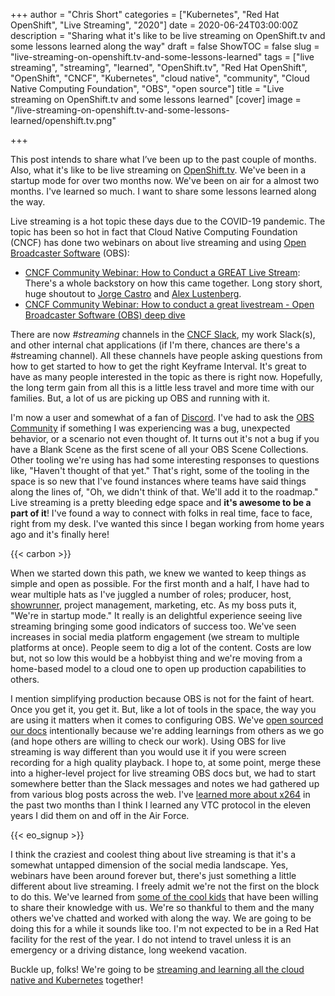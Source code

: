 +++
author = "Chris Short"
categories = ["Kubernetes", "Red Hat OpenShift", "Live Streaming", "2020"]
date = 2020-06-24T03:00:00Z
description = "Sharing what it's like to be live streaming on OpenShift.tv and some lessons learned along the way"
draft = false
ShowTOC = false
slug = "live-streaming-on-openshift.tv-and-some-lessons-learned"
tags = ["live streaming", "streaming", "learned", "OpenShift.tv", "Red Hat OpenShift", "OpenShift", "CNCF", "Kubernetes", "cloud native", "community", "Cloud Native Computing Foundation", "OBS", "open source"]
title = "Live streaming on OpenShift.tv and some lessons learned"
[cover]
image = "/live-streaming-on-openshift.tv-and-some-lessons-learned/openshift.tv.png"

+++

This post intends to share what I’ve been up to the past couple of months. Also, what it's like to be live streaming on [OpenShift.tv](https://openshift.tv). We've been in a startup mode for over two months now. We've been on air for a almost two months. I've learned so much. I want to share some lessons learned along the way.

Live streaming is a hot topic these days due to the COVID-19 pandemic. The topic has been so hot in fact that Cloud Native Computing Foundation (CNCF) has done two webinars on about live streaming and using [Open Broadcaster Software](https://obsproject.com/) (OBS):

* [CNCF Community Webinar: How to Conduct a GREAT Live Stream](https://www.cncf.io/webinars/cncf-community-webinar-how-to-conduct-a-great-live-stream/): There's a whole backstory on how this came together. Long story short, huge shoutout to [Jorge Castro](https://twitter.com/castrojo) and [Alex Lustenberg](https://www.linkedin.com/in/alustenberg/).
* [CNCF Community Webinar: How to conduct a great livestream - Open Broadcaster Software (OBS) deep dive](https://www.cncf.io/webinars/how-to-conduct-a-great-livestream-open-broadcaster-softwareobs-deep-dive/)

There are now *#streaming* channels in the [CNCF Slack](https://cncf.slack.com/), my work Slack(s), and other internal chat applications (if I'm there, chances are there's a #streaming channel). All these channels have people asking questions from how to get started to how to get the right Keyframe Interval. It's great to have as many people interested in the topic as there is right now. Hopefully, the long term gain from all this is a little less travel and more time with our families. But, a lot of us are picking up OBS and running with it.

I'm now a user and somewhat of a fan of [Discord](https://discord.com/). I've had to ask the [OBS Community](https://discord.com/invite/obsproject) if something I was experiencing was a bug, unexpected behavior, or a scenario not even thought of. It turns out it's not a bug if you have a Blank Scene as the first scene of all your OBS Scene Collections. Other tooling we're using has had some interesting responses to questions like, "Haven't thought of that yet." That's right, some of the tooling in the space is so new that I've found instances where teams have said things along the lines of, "Oh, we didn't think of that. We'll add it to the roadmap." Live streaming is a pretty bleeding edge space and **it's awesome to be a part of it**! I've found a way to connect with folks in real time, face to face, right from my desk. I've wanted this since I began working from home years ago and it's finally here!

{{< carbon >}}

When we started down this path, we knew we wanted to keep things as simple and open as possible. For the first month and a half, I have had to wear multiple hats as I've juggled a number of roles; producer, host, [showrunner](https://en.wikipedia.org/wiki/Showrunner), project management, marketing, etc. As my boss puts it, "We're in startup mode." It really is an delightful experience seeing live streaming bringing some good indicators of success too. We've seen increases in social media platform engagement (we stream to multiple platforms at once). People seem to dig a lot of the content. Costs are low but, not so low this would be a hobbyist thing and we're moving from a home-based model to a cloud one to open up production capabilities to others.

I mention simplifying production because OBS is not for the faint of heart. Once you get it, you get it. But, like a lot of tools in the space, the way you are using it matters when it comes to configuring OBS. We've [open sourced our docs](https://github.com/cloud-platforms-streaming/streaming-docs) intentionally because we're adding learnings from others as we go (and hope others are willing to check our work). Using OBS for live streaming is way different than you would use it if you were screen recording for a high quality playback. I hope to, at some point, merge these into a higher-level project for live streaming OBS docs but, we had to start somewhere better than the Slack messages and notes we had gathered up from various blog posts across the web. I've [learned more about x264](https://github.com/cloud-platforms-streaming/streaming-docs/blob/master/streamers-guide.md#x264-cpu-usage-preset) in the past two months than I think I learned any VTC protocol in the eleven years I did them on and off in the Air Force.

{{< eo_signup >}}

I think the craziest and coolest thing about live streaming is that it's a somewhat untapped dimension of the social media landscape. Yes, webinars have been around forever but, there's just something a little different about live streaming. I freely admit we're not the first on the block to do this. We've learned from [some of the cool kids](https://www.twitch.tv/ibmdeveloper) that have been willing to share their knowledge with us. We're so thankful to them and the many others we've chatted and worked with along the way. We are going to be doing this for a while it sounds like too. I'm not expected to be in a Red Hat facility for the rest of the year. I do not intend to travel unless it is an emergency or a driving distance, long weekend vacation.

Buckle up, folks! We're going to be [streaming and learning all the cloud native and Kubernetes](https://openshift.tv/) together!

